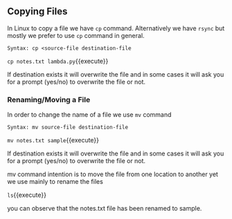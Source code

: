 # #
## Copying Files

In Linux to copy a file we have `cp` command. Alternatively we have `rsync` but mostly we prefer to use `cp` command in general.

`Syntax: cp <source-file destination-file`

`cp notes.txt lambda.py`{{execute}}

If destination exists it will overwrite the file and in some cases it will ask you for a prompt (yes/no) to overwrite the file or not.

### Renaming/Moving a File

In order to change the name of a file we use `mv` command

`Syntax: mv source-file destination-file`

`mv notes.txt sample`{{execute}} 

If destination exists it will overwrite the file and in some cases it will ask you for a prompt (yes/no) to overwrite the file or not.

mv command intention is to move the file from one location to another yet we use mainly to rename the files

`ls`{{execute}} 

you can observe that the notes.txt file has been renamed to sample.

